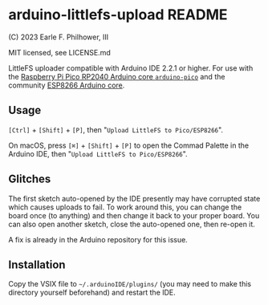 # arduino-littlefs-upload README
(C) 2023 Earle F. Philhower, III

MIT licensed, see LICENSE.md

LittleFS uploader compatible with Arduino IDE 2.2.1 or higher. For use with the [Raspberry Pi Pico RP2040 Arduino core `arduino-pico`](https://github.com/earlephilhower/arduino-pico) and the community [ESP8266 Arduino core](https://github.com/esp8266/Arduino).

## Usage

`[Ctrl]` + `[Shift]` + `[P]`, then "`Upload LittleFS to Pico/ESP8266`".

On macOS, press `[⌘]` + `[Shift]` + `[P]` to open the Commad Palette in the Arduino IDE, then "`Upload LittleFS to Pico/ESP8266`".

## Glitches

The first sketch auto-opened by the IDE presently may have corrupted state which causes uploads to fail.
To work around this, you can change the board once (to anything) and then change it back to your proper board.
You can also open another sketch, close the auto-opened one, then re-open it.

A fix is already in the Arduino repository for this issue.

## Installation

Copy the VSIX file to `~/.arduinoIDE/plugins/` (you may need to make this directory yourself beforehand) and restart the IDE.
